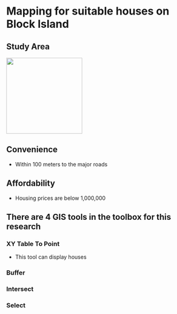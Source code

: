 # Mapping for suitable houses on Block Island

## Study Area
<img src=https://seewesterly.com/wp-content/uploads/2017/09/blockislandmap.jpg width="200" height="200">

## Convenience
- Within 100 meters to the major roads
## Affordability
- Housing prices are below 1,000,000
## There are 4 GIS tools in the toolbox for this research

### XY Table To Point

- This tool can display houses 

### Buffer


### Intersect


### Select
